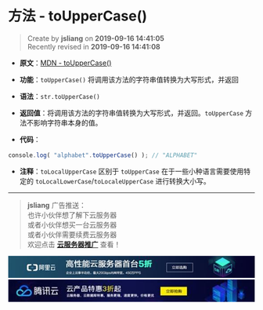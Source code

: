 方法 - toUpperCase()
===

> Create by **jsliang** on **2019-09-16 14:41:05**  
> Recently revised in **2019-09-16 14:41:08**

* **原文**：[MDN - toUpperCase()](https://developer.mozilla.org/zh-CN/docs/Web/JavaScript/Reference/Global_Objects/String/toUpperCase)

* **功能**：`toUpperCase()` 将调用该方法的字符串值转换为大写形式，并返回

* **语法**：`str.toUpperCase()`

* **返回值**：将调用该方法的字符串值转换为大写形式，并返回。`toUpperCase` 方法不影响字符串本身的值。

* **代码**：

```js
​console.log( "alphabet".toUpperCase() ); // "ALPHABET"
```

* **注释**：`toLocalUpperCase` 区别于 `toUpperCase` 在于一些小种语言需要使用特定的 `toLocalLowerCase`/`toLocaleUpperCase` 进行转换大小写。

---

> **jsliang** 广告推送：  
> 也许小伙伴想了解下云服务器  
> 或者小伙伴想买一台云服务器  
> 或者小伙伴需要续费云服务器  
> 欢迎点击 **[云服务器推广](https://github.com/LiangJunrong/document-library/blob/master/other-library/Monologue/%E7%A8%B3%E9%A3%9F%E8%89%B0%E9%9A%BE.md)** 查看！

[![图](../../../../public-repertory/img/z-small-seek-ali-3.jpg)](https://promotion.aliyun.com/ntms/act/qwbk.html?userCode=w7hismrh)
[![图](../../../../public-repertory/img/z-small-seek-tencent-2.jpg)](https://cloud.tencent.com/redirect.php?redirect=1014&cps_key=49f647c99fce1a9f0b4e1eeb1be484c9&from=console)

